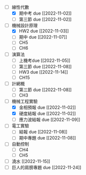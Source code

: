 - [ ] 線性代數
	- [x] 期中考 due [[2022-11-02]]
	- [ ] 第三節 due [[2022-11-02]]
- [ ] 機械設計原理
	- [x] HW2 due [[2022-11-03]]
	- [ ] 期中 due [[2022-11-07]]
	- [ ] CH5
	- [ ] CH6
- [ ] 演算法
	- [ ] 上機考due [[2022-11-05]]
	- [ ] 第三節 due [[2022-11-08]]
	- [ ] HW3 due [[2022-11-14]]
	- [ ] CH15
- [ ] 計網概
	- [ ] 第三節 due [[2022-11-08]]
	- [ ] CH3
- [ ] 機械工程實驗
	- [x] 金相預報 due [[2022-11-02]]
	- [x] 硬度結報 due [[2022-11-02]]
	- [ ] 應力波結報 due [[2022-11-09]]
- [ ] 電工實驗
	- [ ] 結報 due [[2022-11-08]]
	- [ ] 期中專題 due [[2022-11-08]]
- [ ] 自動控制
	- [ ] CH4
	- [ ] CH5
- [ ] 澆水 [[2022-11-15]]
- [ ] 巨人的肩膀專題 due [[2022-11-24]]
